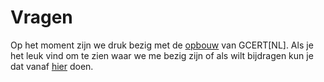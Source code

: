 # Vragen

Op het moment zijn we druk bezig met de [opbouw](/over/ons/) van GCERT[NL].
Als je het leuk vind om te zien waar we me bezig zijn of als wilt bijdragen kun je dat vanaf [hier](https://github.com/GDI-foundation/GDI.foundation/projects/4) doen.
